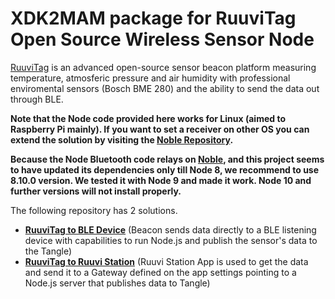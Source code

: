 # XDK2MAM package for RuuviTag Open Source Wireless Sensor Node

[RuuviTag](https://ruuvi.com/ruuvitag-specs/) is an advanced open-source sensor beacon platform measuring temperature, atmosferic pressure and air humidity with professional enviromental sensors (Bosch BME 280) and the ability to send the data out through BLE. 

**Note that the Node code provided here works for Linux (aimed to Raspberry Pi mainly). If you want to set a receiver on other OS you can extend the solution by visiting the [Noble Repository](https://github.com/noble/noble).**

**Because the Node Bluetooth code relays on [Noble](https://github.com/noble/noble), and this project seems to have updated its dependencies only till Node 8, we recommend to use 8.10.0 version. We tested it with Node 9 and made it work. Node 10 and further versions will not install properly.**

The following repository has 2 solutions. 

- **[RuuviTag to BLE Device](https://github.com/xdk2mam/xdk2mam-ruuvitag/tree/master/xdk2mam-ruuvitag-direct)** (Beacon sends data directly to a BLE listening device with capabilities to run Node.js and publish the sensor's data to the Tangle)
- **[RuuviTag to Ruuvi Station](https://github.com/xdk2mam/xdk2mam-ruuvitag/tree/master/xdk2mam-ruuvitag-with-endpoint)** (Ruuvi Station App is used to get the data and send it to a Gateway defined on the app settings pointing to a Node.js server that publishes data to Tangle)

